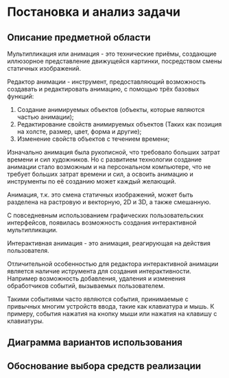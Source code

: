 # Постановка и анализ задачи

## Описание предметной области

Мультипликация или анимация - это технические приёмы, создающие иллюзорное представление движущейся картинки, посредством смены статичных изображений.

Редактор анимации - инструмент, предоставляющий возможность создавать и редактировать анимацию, с помощью трёх базовых функций:

1) Создание анимируемых объектов (объекты, которые являются частью анимации);
2) Редактирование свойств анимируемых объектов (Таких как позиция на холсте, размер, цвет, форма и другие);
3) Изменение свойств объектов с течением времени;

Изначально анимация была рукописной, что требовало больших затрат времени и сил художников. Но с развитием технологии создание анимации стало возможным и на персональном компьютере, что не требует больших затрат времени и сил, а освоить анимацию и инструменты по её созданию может каждый желающий.

Анимация, т.к. это смена статичных изображений, может быть разделена на растровую и векторную, 2D и 3D, а также смешанную.

С повседневным использованием графических пользовательских интерфейсов, появилась возможность создания интерактивной мультипликации.

Интерактивная анимация - это анимация, реагирующая на действия пользователя.

Отличительной особенностью для редактора интерактивной анимации является наличие иструмента для создания интерактивности. Например возможность добавления, удаления и изменения обработчиков событий, вызываемых пользователем.

Такими событиями часто являются события, принимаемые с привычных многим устройств ввода, такие как клавиатура и мышь. К примеру, события нажатия на кнопку мыши или нажатия на клавишу с клавиатуры.

## Диаграмма вариантов использования

## Обоснование выбора средств реализации

